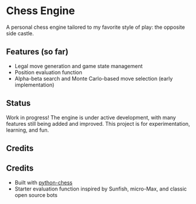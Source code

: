 # Chess Engine

A personal chess engine tailored to my favorite style of play: the opposite side castle.

## Features (so far)
- Legal move generation and game state management
- Position evaluation function
- Alpha-beta search and Monte Carlo-based move selection (early implementation)

## Status
Work in progress! The engine is under active development, with many features still being added and improved.
This project is for experimentation, learning, and fun.

## Credits
## Credits

- Built with [python-chess](https://github.com/niklasf/python-chess)
- Starter evaluation function inspired by Sunfish, micro-Max, and classic open source bots
